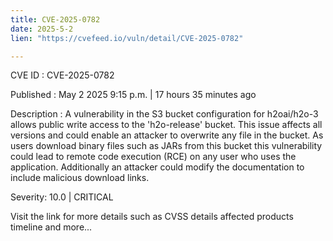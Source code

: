 ```yaml
---
title: CVE-2025-0782
date: 2025-5-2
lien: "https://cvefeed.io/vuln/detail/CVE-2025-0782"

---
```


CVE ID : CVE-2025-0782

Published :  May 2
2025
9:15 p.m. | 17 hours
35 minutes ago

Description : A vulnerability in the S3 bucket configuration for h2oai/h2o-3 allows public write access to the 'h2o-release' bucket. This issue affects all versions and could enable an attacker to overwrite any file in the bucket. As users download binary files such as JARs from this bucket
this vulnerability could lead to remote code execution (RCE) on any user who uses the application. Additionally
an attacker could modify the documentation to include malicious download links.

Severity: 10.0 | CRITICAL

Visit the link for more details
such as CVSS details
affected products
timeline
and more...
